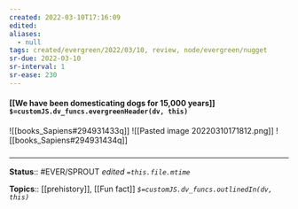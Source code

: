 ```yaml
---
created: 2022-03-10T17:16:09 
edited: 
aliases:
  - null
tags: created/evergreen/2022/03/10, review, node/evergreen/nugget
sr-due: 2022-03-10
sr-interval: 1
sr-ease: 230
---
```


#### [[We have been domesticating dogs for 15,000 years]] `$=customJS.dv_funcs.evergreenHeader(dv, this)`

![[books_Sapiens#294931433q]]
![[Pasted image 20220310171812.png]]
![[books_Sapiens#294931434q]]
### <hr class="footnote"/>

**Status**:: #EVER/SPROUT
*edited `=this.file.mtime`*

**Topics**:: [[prehistory]], [[Fun fact]]
*`$=customJS.dv_funcs.outlinedIn(dv, this)`*
